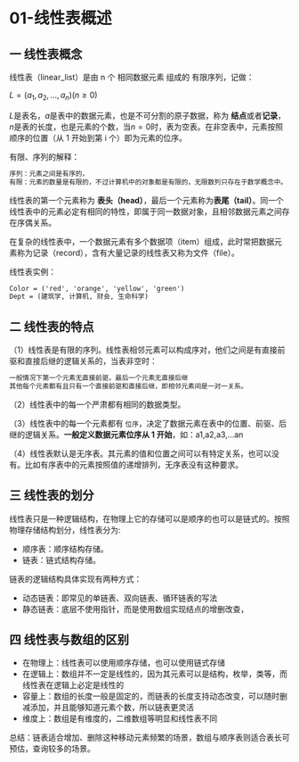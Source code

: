 # 01-线性表概述

## 一 线性表概念

线性表（linear_list）是由 n 个 相同数据元素 组成的 有限序列，记做：

$L = (a_1, a_2, ...,  a_n) (n\geq0)$

$L$是表名，$a$是表中的数据元素，也是不可分割的原子数据，称为 **结点**或者**记录**，$n$是表的长度，也是元素的个数，当$n=0$时，表为空表。在非空表中，元素按照顺序的位置（从 1 开始到第 i 个）即为元素的位序。

有限、序列的解释：

```txt
序列：元素之间是有序的，
有限：元素的数量是有限的，不过计算机中的对象都是有限的，无限数列只存在于数学概念中。
```

线性表的第一个元素称为 **表头（head）**，最后一个元素称为**表尾（tail）**。同一个线性表中的元素必定有相同的特性，即属于同一数据对象，且相邻数据元素之间存在序偶关系。

在复杂的线性表中，一个数据元素有多个数据项（item）组成，此时常把数据元素称为记录（record），含有大量记录的线性表又称为文件（file）。

线性表实例：

```txt
Color = ('red', 'orange', 'yellow', 'green')
Dept = (建筑学, 计算机, 财会, 生命科学)
```

## 二 线性表的特点

（1）线性表是有限的序列。线性表相邻元素可以构成序对，他们之间是有直接前驱和直接后继的逻辑关系的，当表非空时：

```txt
一般情况下第一个元素无直接前驱，最后一个元素无直接后继
其他每个元素都有且只有一个直接前驱和直接后继，即相邻元素间是一对一关系。
```

（2）线性表中的每一个严肃都有相同的数据类型。

（3）线性表中的每一个元素都有 `位序`，决定了数据元素在表中的位置、前驱、后继的逻辑关系。**一般定义数据元素位序从 1 开始**，如：a1,a2,a3,...an

（4）线性表默认是无序表。其元素的值和位置之间可以有特定关系，也可以没有。比如有序表中的元素按照值的递增排列，无序表没有这种要求。

## 三 线性表的划分

线性表只是一种逻辑结构，在物理上它的存储可以是顺序的也可以是链式的。按照物理存储结构划分，线性表分为:

- 顺序表：顺序结构存储。
- 链表：链式结构存储。

链表的逻辑结构具体实现有两种方式：

- 动态链表：即常见的单链表、双向链表、循环链表的写法
- 静态链表：底层不使用指针，而是使用数组实现结点的增删改查，

## 四 线性表与数组的区别

- 在物理上：线性表可以使用顺序存储，也可以使用链式存储
- 在逻辑上：数组并不一定是线性的，因为其元素可以是结构，枚举，类等，而线性表在逻辑上必定是线性的
- 容量上：数组的长度一般是固定的，而链表的长度支持动态改变，可以随时删减添加，并且能够知道元素个数，所以链表更灵活
- 维度上：数组是有维度的，二维数组等明显和线性表不同

总结：链表适合增加、删除这种移动元素频繁的场景，数组与顺序表则适合表长可预估，查询较多的场景。
